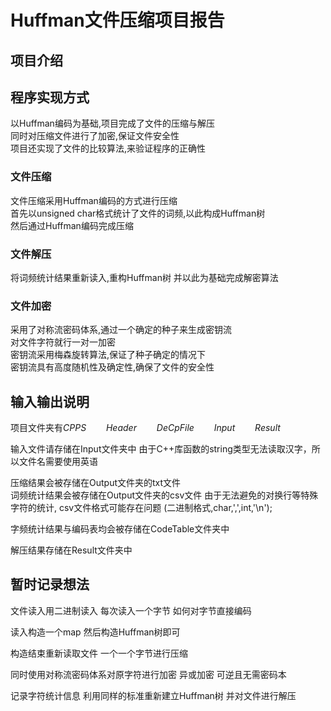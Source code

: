 # Huffman文件压缩项目报告

## 项目介绍

## 程序实现方式

以Huffman编码为基础,项目完成了文件的压缩与解压  
同时对压缩文件进行了加密,保证文件安全性  
项目还实现了文件的比较算法,来验证程序的正确性  

### 文件压缩

文件压缩采用Huffman编码的方式进行压缩  
首先以unsigned char格式统计了文件的词频,以此构成Huffman树  
然后通过Huffman编码完成压缩

### 文件解压

将词频统计结果重新读入,重构Huffman树
并以此为基础完成解密算法

### 文件加密

采用了对称流密码体系,通过一个确定的种子来生成密钥流  
对文件字符就行一对一加密  
密钥流采用梅森旋转算法,保证了种子确定的情况下  
密钥流具有高度随机性及确定性,确保了文件的安全性

## 输入输出说明

项目文件夹有$CPPS \qquad Header \qquad DeCpFile \qquad Input \qquad Result$  

输入文件请存储在Input文件夹中  由于C++库函数的string类型无法读取汉字，所以文件名需要使用英语

压缩结果会被存储在Output文件夹的txt文件  
词频统计结果会被存储在Output文件夹的csv文件
由于无法避免的对换行等特殊字符的统计, csv文件格式可能存在问题
(二进制格式,char,',',int,'\n');

字频统计结果与编码表均会被存储在CodeTable文件夹中

解压结果存储在Result文件夹中

## 暂时记录想法

文件读入用二进制读入 每次读入一个字节 如何对字节直接编码

读入构造一个map 然后构造Huffman树即可

构造结束重新读取文件 一个一个字节进行压缩

同时使用对称流密码体系对原字符进行加密
异或加密 可逆且无需密码本

记录字符统计信息 利用同样的标准重新建立Huffman树
并对文件进行解压
